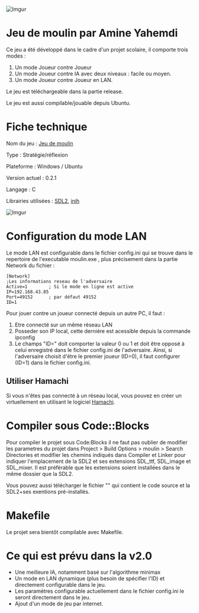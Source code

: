 ![Imgur](https://i.imgur.com/XHw8dh5.png)

# Jeu de moulin par Amine Yahemdi

Ce jeu a été développé dans le cadre d'un projet scolaire, il comporte trois modes :
1. Un mode Joueur contre Joueur
2. Un mode Joueur contre IA avec deux niveaux : facile ou moyen.
3. Un mode Joueur contre Joueur en LAN.

Le jeu est téléchargeable dans la partie release.

Le jeu est aussi compilable/jouable depuis Ubuntu.

# Fiche technique 

Nom du jeu : [Jeu de moulin](https://fr.wikipedia.org/wiki/Jeu_du_moulin)

Type : Stratégie/réflexion

Plateforme : Windows / Ubuntu

Version actuel : 0.2.1

Langage : C

Librairies utilisées : [SDL2](https://www.libsdl.org/download-2.0.php), [inih](https://github.com/benhoyt/inih)

![Imgur](https://i.imgur.com/od07WWi.png)

# Configuration du mode LAN

Le mode LAN est configurable dans le fichier config.ini qui se trouve dans le repertoire de l'executable moulin.exe , plus précisement dans la partie Network du fichier :

    [Network]
    ;Les informations reseau de l'adversaire
    Active=1 		; Si le mode en ligne est active
    IP=192.168.43.85
    Port=49152		; par défaut 49152
    ID=1

Pour jouer contre un joueur connecté depuis un autre PC, il faut :

1. Etre connecté sur un même réseau LAN
2. Posseder son IP local, cette derniére est acessible depuis la commande ipconfig
3. Le champs "ID=" doit comporter la valeur 0 ou 1 et doit être opposé à celui enregistré dans le fichier config.ini de l'adversaire. Ainsi, si l'adversaire choisit d'être le premier joueur (ID=0), il faut configurer (ID=1) dans le fichier config.ini.
## Utiliser Hamachi
Si vous n'êtes pas connecté à un réseau local, vous pouvez en créer un virtuellement en utilisant le logiciel [Hamachi](https://www.logmein.com/).

# Compiler sous Code::Blocks

Pour compiler le projet sous Code:Blocks il ne faut pas oublier de modifier les parametres du projet dans Project > Build Options > moulin > Search Directories et modifier les chemins indiqués dans Compiler et Linker pour indiquer l'emplacement de la SDL2 et ses extensions SDL_ttf, SDL_image et SDL_mixer. Il est préférable que les extensions soient installées dans le même dossier que la SDL2.

Vous pouvez aussi télécharger le fichier "" qui contient le code source et la SDL2+ses exentions pré-installés.

# Makefile

Le projet sera bientôt compilable avec Makefile.

# Ce qui est prévu dans la v2.0
- Une meilleure IA, notamment basé sur l'algorithme minimax
- Un mode en LAN dynamique (plus besoin de spécifier l'ID) et directement configurable dans le jeu.
- Les paramètres configurable actuellement dans le fichier config.ini le seront directement dans le jeu.
- Ajout d'un mode de jeu par internet. 

